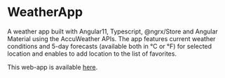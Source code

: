 # WeatherApp

A weather app built with Angular11, Typescript, @ngrx/Store and Angular Material using the AccuWeather APIs. 
The app features current weather conditions and 5-day forecasts (available both in °C or °F) for selected location 
and enables to add location to the list of favorites.

This web-app is available [here](https://weatherapp-a7070.web.app).

